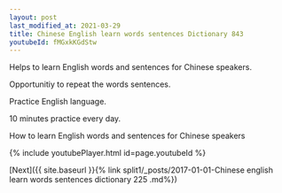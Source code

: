 ```yaml
---
layout: post
last_modified_at: 2021-03-29
title: Chinese English learn words sentences Dictionary 843 
youtubeId: fMGxkKGdStw
---
```

 
 
Helps to learn English words and sentences for Chinese speakers.

Opportunitiy to repeat the words sentences. 

Practice English language. 
 
10 minutes practice every day. 
 
How to learn English words and sentences for Chinese speakers 
 
{% include youtubePlayer.html id=page.youtubeId %}
 
 
[Next]({{ site.baseurl }}{% link  split1/_posts/2017-01-01-Chinese english learn words sentences dictionary 225 .md%})
 
